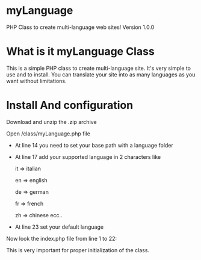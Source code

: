 myLanguage 
==========

PHP Class to create multi-language web sites!
Version 1.0.0

What is it myLanguage Class
=
This is a simple PHP class to create multi-language site. It's very simple to use and to install.
You can translate your site into as many languages as you want without limitations.

Install And configuration
=
Download and unzip the .zip archive

Open /class/myLanguage.php file
- At line 14 you need to set your base path with a language folder 
- At line 17 add your supported language in 2 characters like

	it => italian

	en => english

	de => german

	fr => french

	zh => chinese
 ecc..
 
- At line 23 set your default language


Now look the index.php file from line 1 to 22:

<?
	session_start();
	
	include ('class/myLanguage.php'); 

	$thispage	= basename($_SERVER['PHP_SELF']);
	
	if(!isset($_SESSION['lang']))
	{
		$_SESSION['lang'] = get_language();	
	}
	
	// Optional to generate a dynamic URL like : htttp://yoursite.com?language=en
	// If you delete this IF all script work!
	if(!isset($_GET['language']))
	{
		header("Location: $thispage?language=".$_SESSION['lang']);
	}
	
	$language	= new Language();
?>

This is very important for proper initialization of the class.


